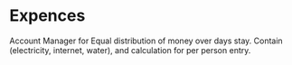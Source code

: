 # Expences
Account Manager for Equal distribution of money over days stay. Contain (electricity, internet, water), and calculation for per person entry. 
